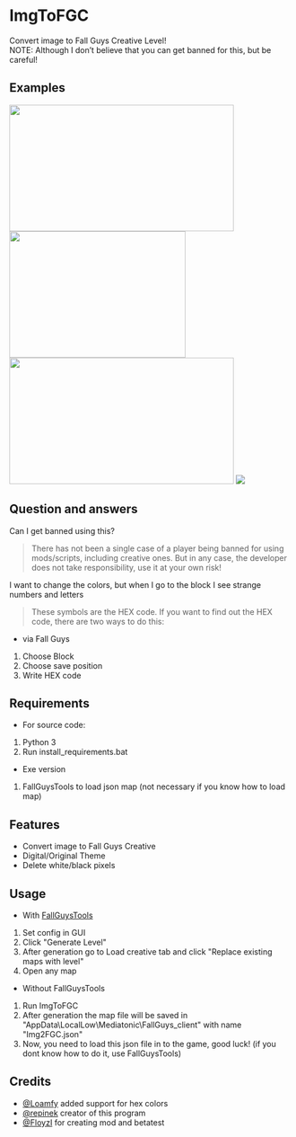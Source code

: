 # ImgToFGC
Convert image to Fall Guys Creative Level! <br>
NOTE: Although I don’t believe that you can get banned for this, but be careful!

## Examples
<img src="https://raw.githubusercontent.com/Loamfy/img2FGC_v2/refs/heads/dev/Example/obed.png" width="400" height="225"/>
<img src="https://raw.githubusercontent.com/Loamfy/img2FGC_v2/refs/heads/dev/Example/origObed.png" width="314" height="225"/>
<br>
<img src="https://raw.githubusercontent.com/Loamfy/img2FGC_v2/refs/heads/dev/Example/AngryBirdsRed.png" width="400" height="225"/>
<img src="https://raw.githubusercontent.com/Loamfy/img2FGC_v2/refs/heads/dev/Example/origRed.png"/>

## Question and answers 
Can I get banned using this?
> There has not been a single case of a player being banned for using mods/scripts, including creative ones. But in any case, the developer does not take responsibility, use it at your own risk!

I want to change the colors, but when I go to the block I see strange numbers and letters
> These symbols are the HEX code.
If you want to find out the HEX code, there are two ways to do this:
- via Fall Guys
1. Choose Block
2. Choose save position
3. Write HEX code

## Requirements
- For source code:
1. Python 3
2. Run install_requirements.bat
- Exe version
1. FallGuysTools to load json map (not necessary if you know how to load map)

## Features 
- Convert image to Fall Guys Creative 
- Digital/Original Theme
- Delete white/black pixels

## Usage
- With [FallGuysTools](https://discord.gg/MpGcpZT4pY)
1. Set config in GUI
2. Click "Generate Level"
3. After generation go to Load creative tab and click "Replace existing maps with level"
4. Open any map

- Without FallGuysTools
1. Run ImgToFGC
2. After generation the map file will be saved in "AppData\LocalLow\Mediatonic\FallGuys_client\" with name "Img2FGC.json"
3. Now, you need to load this json file in to the game, good luck! (if you dont know how to do it, use FallGuysTools)

## Credits
- [@Loamfy](https://github.com/Loamfy) added support for hex colors
- [@repinek](https://github.com/repinek) creator of this program
- [@FloyzI](https://github.com/floyzi) for creating mod and betatest


